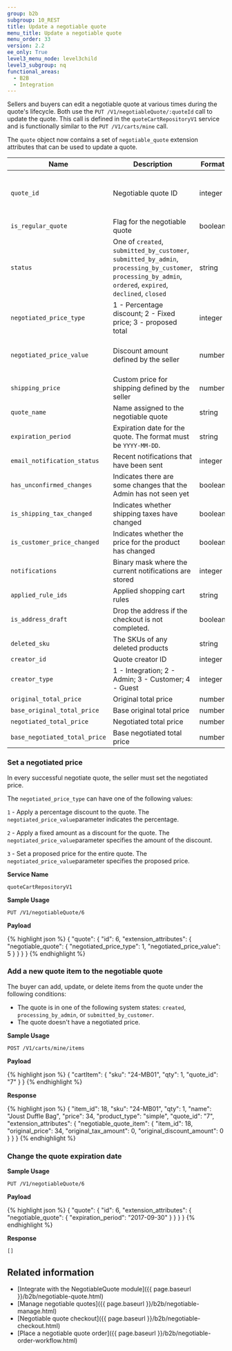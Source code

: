 ```yaml
---
group: b2b
subgroup: 10_REST
title: Update a negotiable quote
menu_title: Update a negotiable quote
menu_order: 33
version: 2.2
ee_only: True
level3_menu_node: level3child
level3_subgroup: nq
functional_areas:
  - B2B
  - Integration
---
```


Sellers and buyers can edit a negotiable quote at various times during the quote's lifecycle. Both use the `PUT /V1/negotiableQuote/:quoteId` call to update the quote. This call is defined in the
`quoteCartRepositoryV1` service and is functionally similar to the
`PUT /V1/carts/mine` call.

The `quote` object now contains a set of `negotiable_quote` extension attributes that can be used to update a quote.

Name | Description | Format | Requirements
--- | --- | --- | ---
`quote_id` | Negotiable quote ID | integer | Required to create or update a negotiable quote
`is_regular_quote` | Flag for the negotiable quote | boolean | Optional
`status` | One of `created`, `submitted_by_customer`, `submitted_by_admin`, `processing_by_customer`, `processing_by_admin`, `ordered`, `expired`, `declined`, `closed` | string | Optional
`negotiated_price_type` | 1 - Percentage discount; 2 - Fixed price; 3 - proposed total | integer | Required to set a negotiated price
`negotiated_price_value` | Discount amount defined by the seller | number | Required to set a negotiated price
`shipping_price` | Custom price for shipping defined by the seller | number | Optional
`quote_name` | Name assigned to the negotiable quote | string | Optional
`expiration_period` | Expiration date for the quote. The format must be `YYYY-MM-DD`. | string | Optional
`email_notification_status`  | Recent notifications that have been sent | integer | Optional
`has_unconfirmed_changes`  | Indicates there are some changes that the Admin has not seen yet | boolean | Optional
`is_shipping_tax_changed`  | Indicates whether shipping taxes have changed | boolean | Optional
`is_customer_price_changed`  | Indicates whether the price for the product has changed | boolean | Optional
`notifications`  | Binary mask where the current notifications are stored | integer | Optional
`applied_rule_ids`  | Applied shopping cart rules | string | Optional
`is_address_draft`  | Drop the address if the checkout is not completed. | boolean | Optional
`deleted_sku`  | The SKUs of any deleted products | string | Optional
`creator_id`  | Quote creator ID | integer | Optional
`creator_type`  | 1 - Integration; 2 - Admin; 3 - Customer; 4 - Guest | integer | Optional
`original_total_price`  | Original total price | number | Optional
`base_original_total_price`  | Base original total price | number | Optional
`negotiated_total_price`  | Negotiated total price | number | Optional
`base_negotiated_total_price`  | Base negotiated total price | number | Optional

### Set a negotiated price

In every successful negotiate quote, the seller must set the negotiated price.

The `negotiated_price_type` can have one of the following values:

`1` - Apply a percentage discount to the quote. The `negotiated_price_value`parameter indicates the percentage.

`2` - Apply a fixed amount as a discount for the quote. The `negotiated_price_value`parameter specifies the amount of the discount.

`3` - Set a proposed price for the entire quote. The `negotiated_price_value`parameter specifies the proposed price.

**Service Name**

`quoteCartRepositoryV1`

**Sample Usage**

`PUT /V1/negotiableQuote/6`

**Payload**

{% highlight json %}
{
  "quote": {
      "id": 6,
      "extension_attributes": {
        "negotiable_quote": {
         "negotiated_price_type": 1,
          "negotiated_price_value": 5
        }
      }
    }
}
{% endhighlight %}

### Add a new quote item to the negotiable quote

The buyer can add, update, or delete items from the quote under the following conditions:

* The quote is in one of the following system states: `created`, `processing_by_admin`, or `submitted_by_customer`.
* The quote doesn't have a negotiated price.

**Sample Usage**

`POST /V1/carts/mine/items`

**Payload**

{% highlight json %}
{
  "cartItem": {
    "sku": "24-MB01",
    "qty": 1,
    "quote_id": "7"
  }
}
{% endhighlight %}

**Response**

{% highlight json %}
{
    "item_id": 18,
    "sku": "24-MB01",
    "qty": 1,
    "name": "Joust Duffle Bag",
    "price": 34,
    "product_type": "simple",
    "quote_id": "7",
    "extension_attributes": {
        "negotiable_quote_item": {
            "item_id": 18,
            "original_price": 34,
            "original_tax_amount": 0,
            "original_discount_amount": 0
        }
    }
}
{% endhighlight %}

### Change the quote expiration date

**Sample Usage**

`PUT /V1/negotiableQuote/6`

**Payload**

{% highlight json %}
{
  "quote": {
      "id": 6,
      "extension_attributes": {
        "negotiable_quote": {
         "expiration_period": "2017-09-30"
        }
      }
    }
}
{% endhighlight %}

**Response**

`[]`

## Related information

* [Integrate with the NegotiableQuote module]({{ page.baseurl }}/b2b/negotiable-quote.html)
* [Manage negotiable quotes]({{ page.baseurl }}/b2b/negotiable-manage.html)
* [Negotiable quote checkout]({{ page.baseurl }}/b2b/negotiable-checkout.html)
* [Place a negotiable quote order]({{ page.baseurl }}/b2b/negotiable-order-workflow.html)

